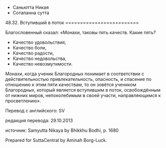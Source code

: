 









* Саньютта Никая
* Cотапанна сутта


48\.32\. Вступивший в поток
\=\=\=\=\=\=\=\=\=\=\=\=\=\=\=\=\=\=\=\=\=\=\=\=\=



Благословенный сказал: «Монахи, таковы пять качеств\. Какие пять?


* Качество удовольствия,
* Качество боли,
* Качество радости,
* Качество недовольства,
* Качество невозмутимости\.


Монахи, когда ученик Благородных понимает в соответствии с действительностью привлекательность, опасность, и спасение по отношению к этим пяти качествам, то он зовётся учеником Благородных, который является вступившим в поток, освобождённым от нижних миров, непоколебимым в своей участи, направляющимся к просветлению»\.



Перевод с английского: SV


редакция перевода: 29\.10\.2013


источник: Samyutta Nikaya by Bhikkhu Bodhi, p\. 1680


Prepared for SuttaCentral by Aminah Borg\-Luck\.






